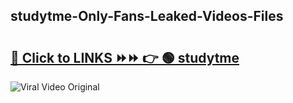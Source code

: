 
 ## studytme-Only-Fans-Leaked-Videos-Files

# <h2><a href="https://mediaupload.pro?studytme">🔗 Click to LINKS ⏩⏩ 👉 🟢 studytme </a></h2>

<a href="https://mediaupload.pro?studytme" rel="nofollow" data-target="animated-image.originalLink"><img src="https://i.ibb.co.com/xMMVF88/686577567.gif" alt="Viral Video Original" style="max-width: 100%; display: inline-block;" data-target="animated-image.originalImage"></a>